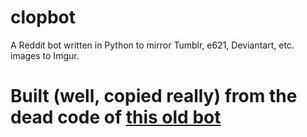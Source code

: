 clopbot
=======

A Reddit bot written in Python to mirror Tumblr, e621, Deviantart, etc. images to Imgur.


Built (well, copied really) from the dead code of <a href="https://github.com/romanalexander/clopybot">this old bot</a>
=======
